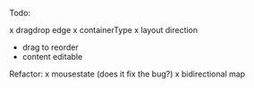 Todo:

x dragdrop edge
x containerType
x layout direction
- drag to reorder
- content editable

Refactor:
x mousestate (does it fix the bug?)
x bidirectional map